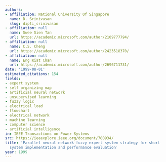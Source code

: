 ```yaml
---
authors:
- affiliation: National University Of Singapore
  name: D. Srinivasan
  slug: dipti_srinivasan
- affiliation: null
  name: Swee Sien Tan
  url: https://academic.microsoft.com/author/2109777794/
- affiliation: null
  name: C.S. Cheng
  url: https://academic.microsoft.com/author/2423518370/
- affiliation: null
  name: Eng Kiat Chan
  url: https://academic.microsoft.com/author/2696711731/
date: '1999-08-01'
estimated_citations: 154
fields:
- expert system
- self organizing map
- artificial neural network
- unsupervised learning
- fuzzy logic
- electrical load
- flowchart
- electrical network
- machine learning
- computer science
- artificial intelligence
in: IEEE Transactions on Power Systems
src: https://ieeexplore.ieee.org/document/780934/
title: 'Parallel neural network-fuzzy expert system strategy for short-term load forecasting:
  system implementation and performance evaluation'
year: 1999
---
```

